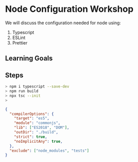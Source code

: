 # Node Configuration Workshop

We will discuss the configuration needed for node using: 
1. Typescript
1. ESLint
1. Prettier

## Learning Goals

## Steps

```bash
> npm i typescript --save-dev
> npm run build
> npx tsc --init
> 
```

```json
{
  "compilerOptions": {
    "target": "es5",                          
    "module": "commonjs",                     
    "lib": ["ES2018", "DOM"], 
    "outDir": "./build",                        
    "strict": true,                           
    "noImplicitAny": true,                 
  },
  "exclude": ["node_modules", "tests"]
}
```
